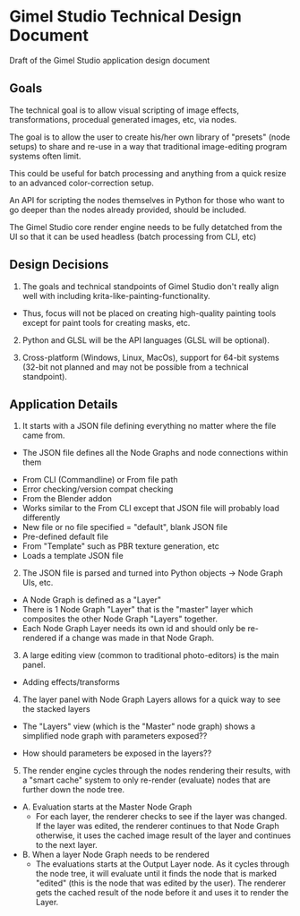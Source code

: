 Gimel Studio Technical Design Document
======================================

Draft of the Gimel Studio application design document


Goals
-----

The technical goal is to allow visual scripting of image effects, transformations, procedual generated images, etc, via nodes.

The goal is to allow the user to create his/her own library of "presets" (node setups) to share and re-use in a way that traditional image-editing program systems often limit.

This could be useful for batch processing and anything from a quick resize to an advanced color-correction setup.

An API for scripting the nodes themselves in Python for those who want to go deeper than the nodes already provided, should be included.

The Gimel Studio core render engine needs to be fully detatched from the UI so that it can be used headless (batch processing from CLI, etc)

Design Decisions
----------------

1. The goals and technical standpoints of Gimel Studio don't really align well with including krita-like-painting-functionality.
 - Thus, focus will not be placed on creating high-quality painting tools except for paint tools for creating masks, etc.

2. Python and GLSL will be the API languages (GLSL will be optional).

3. Cross-platform (Windows, Linux, MacOs), support for 64-bit systems (32-bit not planned and may not be possible from a technical standpoint).


Application Details
-------------------

1. It starts with a JSON file defining everything no matter where the file came from.

 * The JSON file defines all the Node Graphs and node connections within them

 - From CLI (Commandline) or From file path
  - Error checking/version compat checking
 - From the Blender addon
  - Works similar to the From CLI except that JSON file will probably load differently
 - New file or no file specified = "default", blank JSON file
  - Pre-defined default file
 - From "Template" such as PBR texture generation, etc
  - Loads a template JSON file


2. The JSON file is parsed and turned into Python objects -> Node Graph UIs, etc.

 * A Node Graph is defined as a "Layer"
 * There is 1 Node Graph "Layer" that is the "master" layer which composites the other Node Graph "Layers" together.
 * Each Node Graph Layer needs its own id and should only be re-rendered if a change was made in that Node Graph.


3. A large editing view (common to traditional photo-editors) is the main panel.

 * Adding effects/transforms


4. The layer panel with Node Graph Layers allows for a quick way to see the stacked layers

 * The "Layers" view (which is the "Master" node graph) shows a simplified node graph with parameters exposed??
  - How should parameters be exposed in the layers??


5. The render engine cycles through the nodes rendering their results, with a "smart cache" system to only re-render (evaluate) nodes that are further down the node tree.

 - A. Evaluation starts at the Master Node Graph
   - For each layer, the renderer checks to see if the layer was changed. If the layer was edited, the renderer continues to that Node Graph otherwise, it uses the cached image result of the layer and continues to the next layer.
 - B. When a layer Node Graph needs to be rendered
   - The evaluations starts at the Output Layer node. As it cycles through the node tree, it will evaluate until it finds the node that is marked "edited" (this is the node that was edited by the user). The renderer gets the cached result of the node before it and uses it to render the Layer.